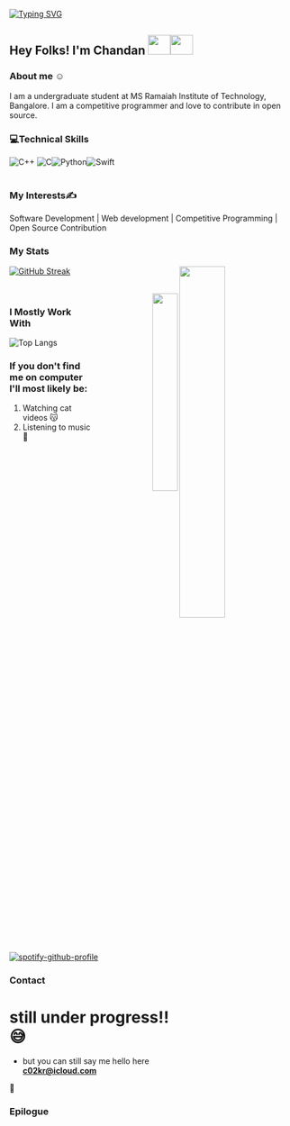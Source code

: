[![Typing SVG](https://readme-typing-svg.herokuapp.com/?lines=WELCOME+TO+MY+GITHUB+PROFILE;Feel+Free+To+Contact+☺️)](https://git.io/typing-svg)



## Hey Folks! I'm Chandan   <img src="https://raw.githubusercontent.com/MartinHeinz/MartinHeinz/master/wave.gif" width="40" height="35"><img src="https://media.giphy.com/media/tJU72w9lPzUPe/giphy.gif" width="40" height="35"></h1>
### About me    ☺️
I am a undergraduate student at MS Ramaiah Institute of Technology, Bangalore. I am a competitive programmer and love to contribute in  open source.



### :computer:Technical Skills
<img alt="C++" src="https://img.shields.io/badge/c++-%2300599C.svg?style=for-the-badge&logo=c%2B%2B&logoColor=white"/>
<img alt="C" src="https://img.shields.io/badge/c-%2300599C.svg?style=for-the-badge&logo=c&logoColor=white"/><img alt="Python" src="https://img.shields.io/badge/python-%2314354C.svg?style=for-the-badge&logo=python&logoColor=white"/><img alt="Swift" src="https://img.shields.io/badge/swift-%23FA7343.svg?style=for-the-badge&logo=swift&logoColor=white"/>

<br />
<br />

### My Interests✍

Software Development | Web development | Competitive Programming | Open Source Contribution


### My Stats
[![GitHub Streak](http://github-readme-streak-stats.herokuapp.com?user=c02kr&theme=graywhite&background=000000&border=DDD9D6&stroke=FFFCFD&ring=F8FF02&fire=FF6E0F&currStreakNum=FEFFF9&sideNums=FFFFFF&currStreakLabel=FFCD9B&sideLabels=FFFFFF&dates=5B3BDD)](https://git.io/streak-stats)<img  src="https://github-readme-stats.vercel.app/api?username=c02kr&show_icons=true&hide_border=true&theme=dark" width="40%" align="right" >

<br>
<div align="right">
<img  src="https://visitor-badge.laobi.icu/badge?page_id=c02kr.c02kr" width="30%" align="right" >

</div>
<!-- ![My  Github status](https://github-readme-stats.vercel.app/api?username=c02kr&count_private=true&show_icons=true&theme=radical) -->


### I Mostly Work With

![Top Langs](https://github-readme-stats.vercel.app/api/top-langs/?username=c02kr&show_icons=true&theme=radical)

### If you don't find me on computer I'll most likely be:
1. Watching cat videos 😽
2. Listening to music 🎵


[![spotify-github-profile](https://spotify-github-profile.vercel.app/api/view?uid=5hugxde0i2po5bh0c0m5rgyph&cover_image=true&theme=natemoo-re&bar_color=791a3e&bar_color_cover=true)](https://github.com/kittinan/spotify-github-profile)

### Contact

# still  under progress!!😅

- but you can still say me hello here **c02kr@icloud.com**

🤟
### Epilogue

